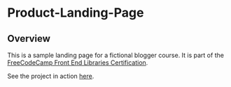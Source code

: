 # Product-Landing-Page

## Overview

This is a sample landing page for a fictional blogger course.
It is part of the [FreeCodeCamp Front End Libraries Certification](https://learn.freecodecamp.org/responsive-web-design/responsive-web-design-projects/build-a-product-landing-page).

See the project in action [here](https://ublog--josyh.repl.co/).
